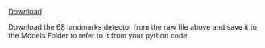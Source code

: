 [Download](https://github.com/akshitadixit/VCallZer/blob/main/shape_predictor_68_face_landmarks.dat)

Download the 68 landmarks detector from the raw file above and save it to the Models Folder to refer to it from your python code.
